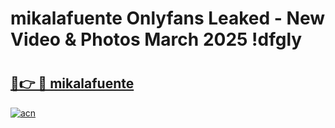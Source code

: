 # mikalafuente Onlyfans Leaked - New Video & Photos March 2025 !dfgly

# <h2><a href="https://oijvj3.iuczelnia.edu.pl?title=mikalafuente&ref=dfgly">🔗👉 🔴 mikalafuente</a></h2>

[![acn](https://github.com/user-attachments/assets/0f9c940e-d8b0-45ae-aac7-cd30a18b3e1c)](https://oijvj3.iuczelnia.edu.pl?title=mikalafuente&ref=dfgly)

